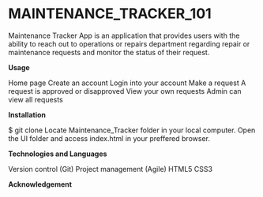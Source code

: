 # MAINTENANCE_TRACKER_101
Maintenance Tracker App is an application that provides users with the ability to reach out to operations or repairs department regarding repair or maintenance requests and monitor the status of their request.

**Usage**

Home page
Create an account
Login into your account
Make a request
A request is approved or disapproved
View your own requests
Admin can view all requests

**Installation**

 $ git clone 
Locate Maintenance_Tracker folder in your local computer.
Open the UI folder and access index.html in your preffered browser.

**Technologies and Languages**

Version control (Git)
Project management (Agile)
HTML5
CSS3

**Acknowledgement**


